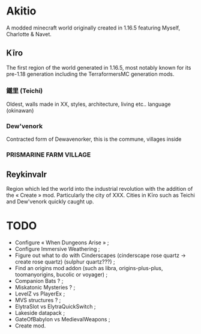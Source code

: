 # Akitio

A modded minecraft world originally created in 1.16.5 featuring Myself, Charlotte & Navet. 

## Kīro

The first region of the world generated in 1.16.5, most notably known for its pre-1.18 generation including the TerraformersMC generation mods.

### 鐵里 (Teichi)
Oldest, walls made in XX, styles, architecture, living etc.. language (okinawan)

### Dew'venork
Contracted form of Dewavenorker, this is the commune, villages inside

### PRISMARINE FARM VILLAGE

## Reykinvalr

Region which led the world into the industrial revolution with the addition of the « Create » mod. Particularly the city of XXX. Cities in Kīro such as Teichi and Dew'venork quickly caught up.

# TODO

* Configure « When Dungeons Arise » ;
* Configure Immersive Weathering ;
* Figure out what to do with Cinderscapes (cinderscape rose quartz -> create rose quartz) (sulphur quartz???) ;
* Find an origins mod addon (such as libra, origins-plus-plus, toomanyorigins, bucolic or voyager) ;
* Companion Bats ? ;
* Miskatonic Mysteries ? ;
* LevelZ vs PlayerEx ;
* MVS structures ? ;
* ElytraSlot vs ElytraQuickSwitch ;
* Lakeside datapack ;
* GateOfBabylon vs MedievalWeapons ;
* Create mod.